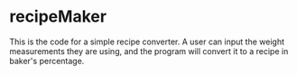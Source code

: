 # recipeMaker

This is the code for a simple recipe converter. A user can input the weight measurements they are using, and the program will convert it to a recipe in baker's percentage.
